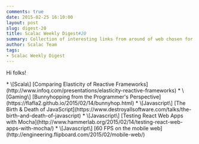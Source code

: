 ```yaml
---
comments: true
date: 2015-02-25 16:10:00
layout: post
slug: digest-20
title: Scalac Weekly Digest#20
summary: Collection of interesting links from around of web chosen for you by Scalac team
author: Scalac Team
tags:
- Scalac Weekly Digest
---
```


Hi folks!



<p id="1"></p>
* \[Scala\] [Comparing Elasticity of Reactive Frameworks](http://www.infoq.com/presentations/elasticity-reactive-frameworks) 
* \[Gaming\] [Bunnyhopping from the Programmer's Perspective](https://flafla2.github.io/2015/02/14/bunnyhop.html)
* \[Javascript\] [The Birth & Death of JavaScript](https://www.destroyallsoftware.com/talks/the-birth-and-death-of-javascript)
* \[Javascript\] [Testing React Web Apps with Mocha](http://www.hammerlab.org/2015/02/14/testing-react-web-apps-with-mocha/)
* \[Javascript\] [60 FPS on the mobile web](http://engineering.flipboard.com/2015/02/mobile-web/)
